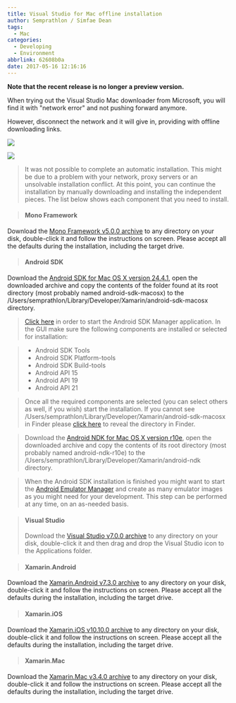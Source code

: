 ```yaml
---
title: Visual Studio for Mac offline installation
author: Semprathlon / Simfae Dean
tags:
  - Mac
categories:
  - Developing
  - Environment
abbrlink: 62608b0a
date: 2017-05-16 12:16:16
---
```

**Note that the recent release is no longer a preview version.**

When trying out the Visual Studio Mac downloader from Microsoft, you will find it with "network error" and not pushing forward anymore.

However, disconnect the network and it will give in, providing with offline downloading links.

![](__ASSETS_HOST_NAME__/2017/05/QQ20170516-122604.png)

![](__ASSETS_HOST_NAME__/2017/05/QQ20170516-122159.png)

> It was not possible to complete an automatic installation. This might be due to a problem with your network, proxy servers or an unsolvable installation conflict. At this point, you can continue the installation by manually downloading and installing the independent pieces. The list below shows each component that you need to install.

> #### Mono Framework  
Download the [Mono Framework v5.0.0 archive](https://dl.xamarin.com/MonoFrameworkMDK/Macx86/MonoFramework-MDK-5.0.0.100.macos10.xamarin.universal.pkg) to any directory on your disk, double-click it and follow the instructions on screen. Please accept all the defaults during the installation, including the target drive.

> #### Android SDK
Download the [Android SDK for Mac OS X version 24.4.1](http://dl.google.com/android/android-sdk_r24.4.1-macosx.zip), open the downloaded archive and copy the contents of the folder found at its root directory (most probably named android-sdk-macosx) to the /Users/semprathlon/Library/Developer/Xamarin/android-sdk-macosx directory.

> [Click here](run://localhost/Users/semprathlon/Library/Developer/Xamarin/android-sdk-macosx/tools/android?sdk) in order to start the Android SDK Manager application. In the GUI make sure the following components are installed or selected for installation:

> - Android SDK Tools
> - Android SDK Platform-tools
> - Android SDK Build-tools
> - Android API 15
> - Android API 19
> - Android API 21

> Once all the required components are selected (you can select others as well, if you wish) start the installation.
If you cannot see /Users/semprathlon/Library/Developer/Xamarin/android-sdk-macosx in Finder please [click here](fileopen:/Users/semprathlon/Library/Developer/Xamarin/android-sdk-macosx?dir=1) to reveal the directory in Finder.

> Download the [Android NDK for Mac OS X version r10e](http://dl.google.com/android/ndk/android-ndk-r10e-darwin-x86_64.bin), open the downloaded archive and copy the contents of its root directory (most probably named android-ndk-r10e) to the /Users/semprathlon/Library/Developer/Xamarin/android-ndk directory.

> When the Android SDK installation is finished you might want to start the [Android Emulator Manager](run://localhost/Users/semprathlon/Library/Developer/Xamarin/android-sdk-macosx/tools/android?avd) and create as many emulator images as you might need for your development. This step can be performed at any time, on an as-needed basis.

> #### Visual Studio
> Download the [Visual Studio v7.0.0 archive](https://dl.xamarin.com/VsMac/VisualStudioForMac-7.0.0.3146.dmg) to any directory on your disk, double-click it and then drag and drop the Visual Studio icon to the Applications folder.

> #### Xamarin.Android
Download the [Xamarin.Android v7.3.0 archive](https://dl.xamarin.com/MonoforAndroid/Mac/xamarin.android-7.3.0-13.pkg) to any directory on your disk, double-click it and follow the instructions on screen. Please accept all the defaults during the installation, including the target drive.

> #### Xamarin.iOS
Download the [Xamarin.iOS v10.10.0 archive](https://dl.xamarin.com/MonoTouch/Mac/xamarin.ios-10.10.0.33.pkg) to any directory on your disk, double-click it and follow the instructions on screen. Please accept all the defaults during the installation, including the target drive.

> #### Xamarin.Mac
Download the [Xamarin.Mac v3.4.0 archive](https://dl.xamarin.com/XamarinforMac/Mac/xamarin.mac-3.4.0.33.pkg) to any directory on your disk, double-click it and follow the instructions on screen. Please accept all the defaults during the installation, including the target drive. 
